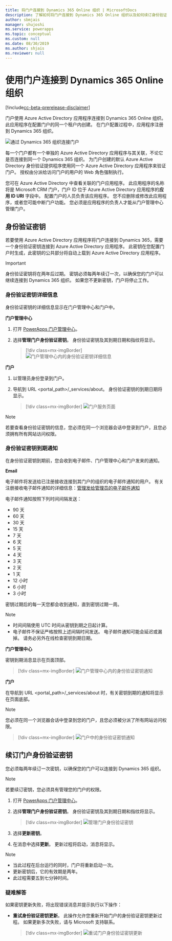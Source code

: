 ```yaml
---
title: 将门户连接到 Dynamics 365 Online 组织 | MicrosoftDocs
description: 了解如何将门户连接到 Dynamics 365 Online 组织以及如何续订身份验证密钥。
author: sbmjais
manager: shujoshi
ms.service: powerapps
ms.topic: conceptual
ms.custom: null
ms.date: 08/30/2019
ms.author: shjais
ms.reviewer: null
---
```


# <a name="connect-to-a-dynamics-365-online-organization-using-a-portal"></a>使用门户连接到 Dynamics 365 Online 组织

[!include[cc-beta-prerelease-disclaimer](../../../includes/cc-beta-prerelease-disclaimer.md)]

门户使用 Azure Active Directory 应用程序连接到 Dynamics 365 Online 组织。 此应用程序在配置门户的同一个租户内创建。 在门户配置过程中，应用程序注册到 Dynamics 365 组织。

![通过 Dynamics 365 组织连接门户](../media/connect-with-dynamics.png "通过 Dynamics 365 组织连接门户")

每一个门户都有一个单独的 Azure Active Directory 应用程序与其关联，不论它是否连接到同一个 Dynamics 365 组织。 为门户创建的默认 Azure Active Directory 身份验证提供程序使用同一个 Azure Active Directory 应用程序来验证门户。 授权由分派给访问门户的用户的 Web 角色强制执行。

您可在 Azure Active Directory 中查看关联的门户应用程序。 此应用程序的名称将是 Microsoft CRM 门户，门户 ID 位于 Azure Active Directory 应用程序的**应用 ID URI** 字段中。 配置门户的人员负责该应用程序。 您不应删除或修改此应用程序，或者您可能中断门户功能。 您必须是应用程序的负责人才能从门户管理中心管理门户。

## <a name="authentication-key"></a>身份验证密钥

若要使用 Azure Active Directory 应用程序将门户连接到 Dynamics 365，需要一个身份验证密钥连接到 Azure Active Directory 应用程序。 此密钥在您配置门户时生成，此密钥的公共部分将自动上载到 Azure Active Directory 应用程序。

> [!IMPORTANT]
> 身份验证密钥将在两年后过期。 密钥必须每两年续订一次，以确保您的门户可以继续连接到 Dynamics 365 组织。 如果您不更新密钥，门户将停止工作。  

### <a name="authentication-key-details"></a>身份验证密钥详细信息

身份验证密钥的详细信息显示在门户管理中心和门户中。

**门户管理中心**

1. 打开 [PowerApps 门户管理中心](admin-overview.md)。

2. 选择**管理门户身份验证密钥**。 身份验证密钥及其到期日期和指纹将显示。

   > [!div class=mx-imgBorder]
   > ![门户管理中心内的身份验证密钥详细信息](../media/manage-auth-key.png "门户管理中心内的身份验证密钥详细信息")

**门户**

1. 以管理员身份登录到门户。

2. 导航到 URL <portal_path>/_services/about。 身份验证密钥的到期日期将显示。 

   > [!div class=mx-imgBorder]
   > ![门户服务页面](../media/portal-services-page.png "门户服务页面")

> [!NOTE]
> 若要查看身份验证密钥的信息，您必须在同一个浏览器会话中登录到门户，且您必须拥有所有网站访问权限。

### <a name="authentication-key-expiration-notification"></a>身份验证密钥到期通知

在身份验证密钥到期前，您会收到电子邮件、门户管理中心和门户发来的通知。

**Email**

电子邮件将发送给已注册接收连接到其门户的组织的电子邮件通知的用户。 有关注册接收电子邮件通知的详细信息：[管理发给管理员的电子邮件通知](https://docs.microsoft.com/en-us/dynamics365/customer-engagement/admin/manage-email-notifications)

电子邮件通知按照下列时间间隔发送： 
- 90 天 
- 60 天 
- 30 天 
- 15 天 
- 7 天 
- 6 天 
- 5 天 
- 4 天 
- 3 天 
- 2 天 
- 1 天 
- 12 小时 
- 6 小时 
- 3 小时

密钥过期后的每一天您都会收到通知，直到密钥过期一周。

> [!NOTE]
> - 时间间隔使用 UTC 时间从密钥到期之日起计算。
> - 电子邮件不保证严格按照上述间隔时间发送。 电子邮件通知可能会延迟或漏掉。 请务必另外在线检查密钥到期日期。

**门户管理中心**

密钥到期消息显示在页面顶部。

> [!div class=mx-imgBorder]
> ![门户管理中心内的身份验证密钥通知](../media/portal-admin-center-auth-notif.png "门户管理中心内的身份验证密钥通知")

**门户**

在导航到 URL <portal_path>/_services/about 时，有关密钥到期的通知将显示在页面底部。

> [!NOTE]
> 您必须在同一个浏览器会话中登录到您的门户，且您必须被分派了所有网站访问权限。

> [!div class=mx-imgBorder]
> ![门户中的身份验证密钥通知](../media/portal-service-page-auth-notif.png "门户中的身份验证密钥通知")

## <a name="renew-portal-authentication-key"></a>续订门户身份验证密钥

您必须每两年续订一次密钥，以确保您的门户可以连接到 Dynamics 365 组织。

> [!NOTE]
> 若要续订密钥，您必须具有管理您的门户的权限。

1. 打开 [PowerApps 门户管理中心](admin-overview.md)。

2. 选择**管理门户身份验证密钥**。 身份验证密钥及其到期日期和指纹将显示。

    > [!div class=mx-imgBorder]
    > ![管理门户身份验证密钥](../media/manage-portal-auth-key.png "管理门户身份验证密钥")

3. 选择**更新密钥**。

4. 在消息中选择**更新**。 更新过程将启动，消息将显示。

> [!NOTE]
> - 当此过程在后台运行的同时，门户将重新启动一次。
> - 更新密钥后，它的有效期是两年。
> - 此过程需要五到七分钟时间。

### <a name="troubleshooting"></a>疑难解答​​

如果密钥更新失败，将出现错误消息并提示执行以下操作：

- **重试身份验证密钥更新**。 此操作允许您重新开始门户的身份验证密钥更新过程。 如果更新多次失败，请与 Microsoft 支持联系。

    > [!div class=mx-imgBorder]
    > ![重试门户身份验证密钥更新](../media/retry-auth-key-update.png "重试门户身份验证密钥更新")